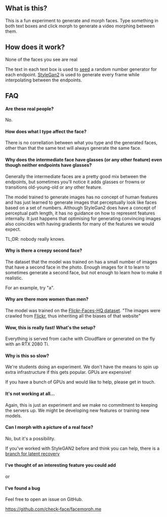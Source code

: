 ## What is this?
This is a fun experiment to generate and morph faces.
Type something in both text boxes and click morph to generate a video morphing between them.

## How does it work?
None of the faces you see are real

The text in each text box is used to [seed](https://en.wikipedia.org/wiki/Random_seed) a random number generator
for each endpoint. [StyleGan2](https://github.com/NVlabs/stylegan2) is used to generate every frame while interpolating
between the endpoints.

<!-- To make the start face, the text in the first text box is [hashed](https://en.wikipedia.org/wiki/Hash_function)
to essentially turn it into a large number. The hash value is then
used as the [seed](https://en.wikipedia.org/wiki/Random_seed) for a random number generator,
and a list of 512 pseudo-random numbers are generated.

[StyleGan2](https://github.com/NVlabs/stylegan2)
is used to generate all images.
Something about stylegan, checkface, interpolation, and a link to more detailed explaination
The more jargon and buzz words the better (not) -->

## FAQ

#### Are these real people?
No.

#### How does what I type affect the face?
There is no correllation between what you type and the generated faces, other than that the same text will always generate the same face.

#### Why does the intermediate face have glasses (or any other feature) even though neither endpoints have glasses?
Generally the intermediate faces are a pretty good mix between the endpoints, but sometimes you'll notice it adds
glasses or frowns or transitions old-young-old or any other feature.

The model trained to generate images has no concept of human features and has just learned to generate images that
perceptually look like faces based on a set of numbers. Although StyleGan2 does have a concept of perceptual path length,
it has no guidance on how to represent features internally. It just happens that optimising for generating convincing images
also coincides with having gradients for many of the features we would expect.

TL;DR: nobody really knows.

#### Why is there a creepy second face?
The dataset that the model was trained on has a small number of images that have a second face in the photo.
Enough images for it to learn to sometimes generate a second face, but not enough to learn how to make it realistic.

For an example, try "a".

#### Why are there more women than men?
The model was trained on the [Flickr-Faces-HQ dataset](https://github.com/NVlabs/ffhq-dataset).
"The images were crawled from [Flickr](https://www.flickr.com/), thus inheriting all the biases of that website"

#### Wow, this is really fast! What's the setup?
Everything is served from cache with Cloudflare or generated on the fly with an RTX 2080 Ti.

#### Why is this so slow?
We're students doing an experiment. We don't have the means to spin up extra infrastructure if this gets popular.
GPUs are expensive!

If you have a bunch of GPUs and would like to help, please get in touch.

#### It's not working at all...
Again, this is just an experiment and we make no commitment to keeping the servers up. We might be developing new features
or training new models.

#### Can I morph with a picture of a real face?

No, but it's a possibility.

If you've worked with StyleGAN2 before and think you can help,
there is a [branch for latent recovery](https://github.com/check-face/checkface/pull/52)

#### I've thought of an interesting feature you could add

or

#### I've found a bug

Feel free to open an issue on GitHub.

https://github.com/check-face/facemorph.me